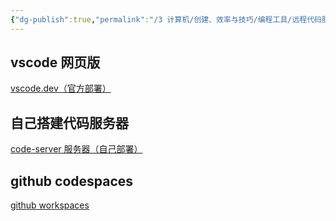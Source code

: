 ```yaml
---
{"dg-publish":true,"permalink":"/3 计算机/创建、效率与技巧/编程工具/远程代码服务器/","title":"远程代码服务器"}
---
```



## vscode 网页版
[vscode.dev（官方部署）](../编程工具/vscode/vscode云部署网页版.md#vscode.dev（官方部署）)

## 自己搭建代码服务器
[code-server 服务器（自己部署）](../编程工具/vscode/vscode云部署网页版.md#code-server%20服务器（自己部署）)

## github codespaces
[github workspaces](代码托管平台/github/github.md#github%20codespace)